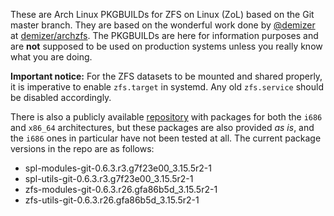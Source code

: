 These are Arch Linux PKGBUILDs for ZFS on Linux (ZoL) based on the Git master branch. They are based on the wonderful work done by [@demizer](https://github.com/demizer) at [demizer/archzfs](https://github.com/demizer/archzfs). The PKGBUILDs are here for information purposes and are **not** supposed to be used on production systems unless you really know what you are doing.

**Important notice:** For the ZFS datasets to be mounted and shared properly, it is imperative to enable `zfs.target` in systemd. Any old `zfs.service` should be disabled accordingly.

There is also a publicly available [repository](http://kerberia.net/archlinux/repo/archzfs-git) with packages for both the `i686` and `x86_64` architectures, but these packages are also provided *as is*, and the `i686` ones in particular have not been tested at all. The current package versions in the repo are as follows:
* spl-modules-git-0.6.3.r3.g7f23e00_3.15.5r2-1
* spl-utils-git-0.6.3.r3.g7f23e00_3.15.5r2-1
* zfs-modules-git-0.6.3.r26.gfa86b5d_3.15.5r2-1
* zfs-utils-git-0.6.3.r26.gfa86b5d_3.15.5r2-1
